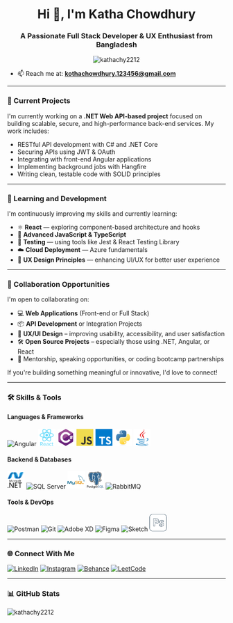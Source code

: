 <h1 align="center">Hi 👋, I'm Katha Chowdhury</h1>
<h3 align="center">A Passionate Full Stack Developer & UX Enthusiast from Bangladesh</h3>

<p align="center">
  <img src="https://komarev.com/ghpvc/?username=kathachy2212&label=Profile%20views&color=0e75b6&style=flat" alt="kathachy2212" />
</p>

- 📫 Reach me at: **kothachowdhury.123456@gmail.com**

---

### 🔭 Current Projects

I'm currently working on a **.NET Web API-based project** focused on building scalable, secure, and high-performance back-end services. My work includes:

- RESTful API development with C# and .NET Core  
- Securing APIs using JWT & OAuth  
- Integrating with front-end Angular applications  
- Implementing background jobs with Hangfire  
- Writing clean, testable code with SOLID principles

---

### 🌱 Learning and Development

I'm continuously improving my skills and currently learning:

- ⚛️ **React** — exploring component-based architecture and hooks  
- 🧠 **Advanced JavaScript & TypeScript**  
- 🧪 **Testing** — using tools like Jest & React Testing Library  
- ☁️ **Cloud Deployment** — Azure fundamentals  
- 🎨 **UX Design Principles** — enhancing UI/UX for better user experience

---

### 🤝 Collaboration Opportunities

I'm open to collaborating on:

- 💻 **Web Applications** (Front-end or Full Stack)
- 📦 **API Development** or Integration Projects  
- 🎨 **UX/UI Design** – improving usability, accessibility, and user satisfaction  
- 🛠️ **Open Source Projects** – especially those using .NET, Angular, or React  
- 💬 Mentorship, speaking opportunities, or coding bootcamp partnerships

If you're building something meaningful or innovative, I'd love to connect!

---

### 🛠️ Skills & Tools

#### Languages & Frameworks  
<p>
  <img src="https://angular.io/assets/images/logos/angular/angular.svg" alt="Angular" width="40" height="40"/>
  <img src="https://raw.githubusercontent.com/devicons/devicon/master/icons/react/react-original-wordmark.svg" alt="React" width="40" height="40"/>
  <img src="https://raw.githubusercontent.com/devicons/devicon/master/icons/csharp/csharp-original.svg" alt="C#" width="40" height="40"/>
  <img src="https://raw.githubusercontent.com/devicons/devicon/master/icons/javascript/javascript-original.svg" alt="JavaScript" width="40" height="40"/>
  <img src="https://raw.githubusercontent.com/devicons/devicon/master/icons/typescript/typescript-original.svg" alt="TypeScript" width="40" height="40"/>
  <img src="https://raw.githubusercontent.com/devicons/devicon/master/icons/python/python-original.svg" alt="Python" width="40" height="40"/>
  <img src="https://raw.githubusercontent.com/devicons/devicon/master/icons/java/java-original.svg" alt="Java" width="40" height="40"/>
</p>

#### Backend & Databases  
<p>
  <img src="https://raw.githubusercontent.com/devicons/devicon/master/icons/dot-net/dot-net-original-wordmark.svg" alt=".NET" width="40" height="40"/>
  <img src="https://www.svgrepo.com/show/303229/microsoft-sql-server-logo.svg" alt="SQL Server" width="40" height="40"/>
  <img src="https://raw.githubusercontent.com/devicons/devicon/master/icons/mysql/mysql-original-wordmark.svg" alt="MySQL" width="40" height="40"/>
  <img src="https://raw.githubusercontent.com/devicons/devicon/master/icons/postgresql/postgresql-original-wordmark.svg" alt="PostgreSQL" width="40" height="40"/>
  <img src="https://www.vectorlogo.zone/logos/rabbitmq/rabbitmq-icon.svg" alt="RabbitMQ" width="40" height="40"/>
</p>

#### Tools & DevOps  
<p>
  <img src="https://www.vectorlogo.zone/logos/getpostman/getpostman-icon.svg" alt="Postman" width="40" height="40"/>
  <img src="https://www.vectorlogo.zone/logos/git-scm/git-scm-icon.svg" alt="Git" width="40" height="40"/>
  <img src="https://cdn.worldvectorlogo.com/logos/adobe-xd.svg" alt="Adobe XD" width="40" height="40"/>
  <img src="https://www.vectorlogo.zone/logos/figma/figma-icon.svg" alt="Figma" width="40" height="40"/>
  <img src="https://www.vectorlogo.zone/logos/sketchapp/sketchapp-icon.svg" alt="Sketch" width="40" height="40"/>
  <img src="https://raw.githubusercontent.com/devicons/devicon/master/icons/photoshop/photoshop-line.svg" alt="Photoshop" width="40" height="40"/>
</p>

---

### 🌐 Connect With Me

<p align="left">
  <a href="https://linkedin.com/in/kathachowdhury" target="blank"><img src="https://raw.githubusercontent.com/rahuldkjain/github-profile-readme-generator/master/src/images/icons/Social/linked-in-alt.svg" alt="LinkedIn" height="30" width="40" /></a>
  <a href="https://instagram.com/kathachowdhury_22" target="blank"><img src="https://raw.githubusercontent.com/rahuldkjain/github-profile-readme-generator/master/src/images/icons/Social/instagram.svg" alt="Instagram" height="30" width="40" /></a>
  <a href="https://www.behance.net/kathachowdhary" target="blank"><img src="https://raw.githubusercontent.com/rahuldkjain/github-profile-readme-generator/master/src/images/icons/Social/behance.svg" alt="Behance" height="30" width="40" /></a>
  <a href="https://www.leetcode.com/kathachowdhury" target="blank"><img src="https://raw.githubusercontent.com/rahuldkjain/github-profile-readme-generator/master/src/images/icons/Social/leet-code.svg" alt="LeetCode" height="30" width="40" /></a>
</p>

---

### 📊 GitHub Stats

<p><img align="center" src="https://github-readme-stats.vercel.app/api/top-langs?username=kathachy2212&show_icons=true&locale=en&layout=compact" alt="kathachy2212" /></p>

